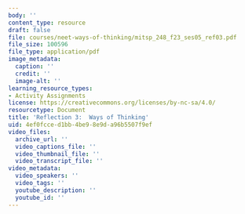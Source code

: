 ```yaml
---
body: ''
content_type: resource
draft: false
file: courses/neet-ways-of-thinking/mitsp_248_f23_ses05_ref03.pdf
file_size: 100596
file_type: application/pdf
image_metadata:
  caption: ''
  credit: ''
  image-alt: ''
learning_resource_types:
- Activity Assignments
license: https://creativecommons.org/licenses/by-nc-sa/4.0/
resourcetype: Document
title: 'Reflection 3:  Ways of Thinking'
uid: 4ef0fcce-d1bb-4be9-8e9d-a96b5507f9ef
video_files:
  archive_url: ''
  video_captions_file: ''
  video_thumbnail_file: ''
  video_transcript_file: ''
video_metadata:
  video_speakers: ''
  video_tags: ''
  youtube_description: ''
  youtube_id: ''
---
```

